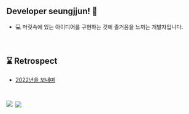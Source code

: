 <h2>Developer seungjjun! 👋</h2>

- 💻 머릿속에 있는 아이디어를 구현하는 것에 즐거움을 느끼는 개발자입니다.

<br>

## ⌛️ Retrospect

- [2022년을 보내며](https://seungjjun.tistory.com/222)

<br>

<p><img align="left" src="https://github-readme-stats.vercel.app/api/top-langs?username=seungjjun&show_icons=true&locale=en&layout=compact"/></p>
<p>&nbsp;<img align="center" src="https://github-readme-stats.vercel.app/api?username=seungjjun&show_icons=true&locale=en"/></p>

